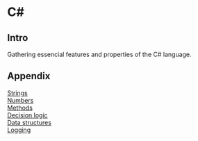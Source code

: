 # C#

## Intro
Gathering essencial features and properties of the C# language.

## Appendix
<a href="Strings.md">Strings</a><br>
<a href="/Numbers/Numbers.md">Numbers</a><br>
<a href="/Methods/Methods.md">Methods</a><br>
<a href="/Decision_logic/Decision_logic.md">Decision logic</a><br>
<a href="/Data_structures/Data_structures.md">Data structures</a><br>
<a href="Logging.md">Logging</a><br>
